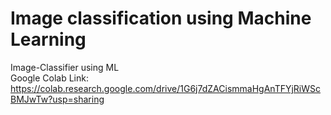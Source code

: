 # Image classification using Machine Learning
Image-Classifier using ML  
Google Colab Link: https://colab.research.google.com/drive/1G6j7dZACismmaHgAnTFYjRiWScBMJwTw?usp=sharing
